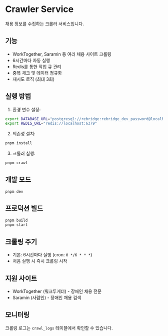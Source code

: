 # Crawler Service

채용 정보를 수집하는 크롤러 서비스입니다.

## 기능

- WorkTogether, Saramin 등 여러 채용 사이트 크롤링
- 6시간마다 자동 실행
- Redis를 통한 작업 큐 관리
- 중복 체크 및 데이터 정규화
- 재시도 로직 (최대 3회)

## 실행 방법

1. 환경 변수 설정:
```bash
export DATABASE_URL="postgresql://rebridge:rebridge_dev_password@localhost:5432/rebridge_dev?schema=public"
export REDIS_URL="redis://localhost:6379"
```

2. 의존성 설치:
```bash
pnpm install
```

3. 크롤러 실행:
```bash
pnpm crawl
```

## 개발 모드

```bash
pnpm dev
```

## 프로덕션 빌드

```bash
pnpm build
pnpm start
```

## 크롤링 주기

- 기본: 6시간마다 실행 (cron: `0 */6 * * *`)
- 처음 실행 시 즉시 크롤링 시작

## 지원 사이트

- WorkTogether (워크투게더) - 장애인 채용 전문
- Saramin (사람인) - 장애인 채용 검색

## 모니터링

크롤링 로그는 `crawl_logs` 테이블에서 확인할 수 있습니다.